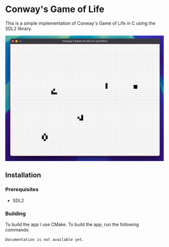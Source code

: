 # Conway's Game of Life

This is a simple implementation of Conway's Game of Life in C using the SDL2 library.

![Game of Life](/assets/screenshot.png)

## Installation

### Prerequisites

- SDL2

### Building

To build the app I use CMake. To build the app, run the following commands:

```
Documentation is not available yet.
```